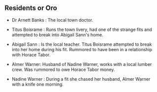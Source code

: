 ## Residents or Oro

* Dr Arnett Banks : The local town doctor.

* Titus Boisrame : Runs the town livery, had one of the strange fits and attempted to break into Abigail Sann's home.

* Abigail Sann : Is the local teacher. Titus Boisrame attempted to break into her home during his fit. Rummored to have been in a relationship with Horace Tabor.

* Almer Warner: Husband of Nadine Warner, works with a local lumber crew. Was rummored to owe Horace Tabor money.

* Nadine Warner : During a fit she chased her husband, Almer Warner with a knife one morning.